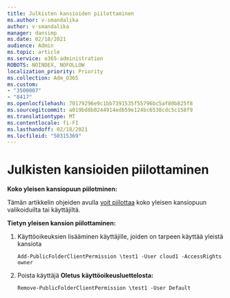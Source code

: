 ```yaml
---
title: Julkisten kansioiden piilottaminen
ms.author: v-smandalika
author: v-smandalika
manager: dansimp
ms.date: 02/18/2021
audience: Admin
ms.topic: article
ms.service: o365-administration
ROBOTS: NOINDEX, NOFOLLOW
localization_priority: Priority
ms.collection: Adm_O365
ms.custom:
- "3500007"
- "8417"
ms.openlocfilehash: 70179296e9c1bb7391535f55796bc5af80b825f8
ms.sourcegitcommit: a019bd8b0244914edb59e124bc6538cdc5c158f9
ms.translationtype: MT
ms.contentlocale: fi-FI
ms.lasthandoff: 02/18/2021
ms.locfileid: "50315369"
---
```

# <a name="hide-public-folders"></a>Julkisten kansioiden piilottaminen

**Koko yleisen kansiopuun piilotminen:**

Tämän artikkelin ohjeiden avulla [voit piilottaa](https://aka.ms/ControlPF) koko yleisen kansiopuun valikoiduilta tai käyttäjiltä.

**Tietyn yleisen kansion piilottaminen:**

1. Käyttöoikeuksien lisääminen käyttäjille, joiden on tarpeen käyttää yleistä kansiota

    `Add-PublicFolderClientPermission \test1 -User cloud1 -AccessRights owner`

2. Poista käyttäjä **Oletus** **käyttöoikeusluettelosta:**

    `Remove-PublicFolderClientPermission \test1 -User Default`
